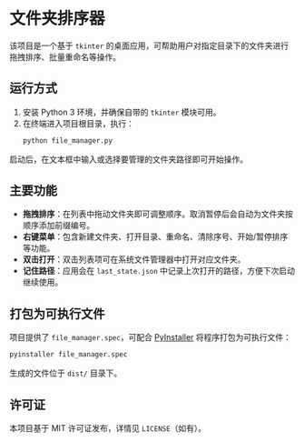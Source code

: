 # 文件夹排序器

该项目是一个基于 `tkinter` 的桌面应用，可帮助用户对指定目录下的文件夹进行拖拽排序、批量重命名等操作。

## 运行方式

1. 安装 Python 3 环境，并确保自带的 `tkinter` 模块可用。
2. 在终端进入项目根目录，执行：
   ```bash
   python file_manager.py
   ```

启动后，在文本框中输入或选择要管理的文件夹路径即可开始操作。

## 主要功能

- **拖拽排序**：在列表中拖动文件夹即可调整顺序。取消暂停后会自动为文件夹按顺序添加前缀编号。
- **右键菜单**：包含新建文件夹、打开目录、重命名、清除序号、开始/暂停排序等功能。
- **双击打开**：双击列表项可在系统文件管理器中打开对应文件夹。
- **记住路径**：应用会在 `last_state.json` 中记录上次打开的路径，方便下次启动继续使用。

## 打包为可执行文件

项目提供了 `file_manager.spec`，可配合 [PyInstaller](https://pyinstaller.org/) 将程序打包为可执行文件：

```bash
pyinstaller file_manager.spec
```

生成的文件位于 `dist/` 目录下。

## 许可证

本项目基于 MIT 许可证发布，详情见 `LICENSE`（如有）。

